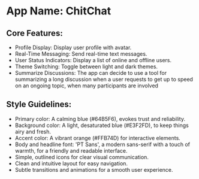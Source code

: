 # **App Name**: ChitChat

## Core Features:

- Profile Display: Display user profile with avatar.
- Real-Time Messaging: Send real-time text messages.
- User Status Indicators: Display a list of online and offline users.
- Theme Switching: Toggle between light and dark themes.
- Summarize Discussions: The app can decide to use a tool for summarizing a long discussion when a user requests to get up to speed on an ongoing topic, when many participants are involved

## Style Guidelines:

- Primary color: A calming blue (#64B5F6), evokes trust and reliability.
- Background color: A light, desaturated blue (#E3F2FD), to keep things airy and fresh.
- Accent color: A vibrant orange (#FFB74D) for interactive elements.
- Body and headline font: 'PT Sans', a modern sans-serif with a touch of warmth, for a friendly and readable interface.
- Simple, outlined icons for clear visual communication.
- Clean and intuitive layout for easy navigation.
- Subtle transitions and animations for a smooth user experience.